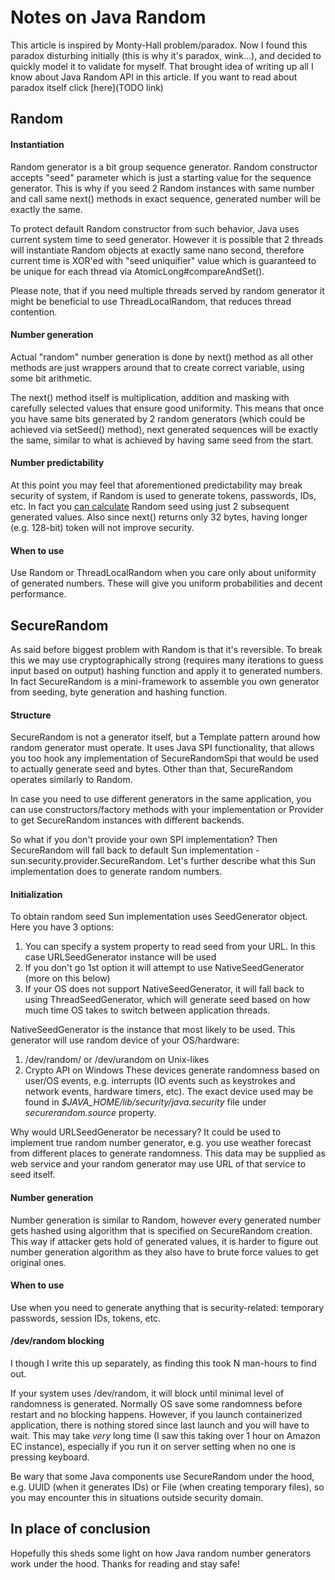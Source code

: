 # Notes on Java Random

This article is inspired by Monty-Hall problem/paradox. Now I found this 
paradox disturbing initially (this is why it's paradox, wink...), and decided
to quickly model it to validate for myself. That brought idea of writing up
all I know about Java Random API in this article. If you want to read about
paradox itself click [here](TODO link)

## Random

#### Instantiation

Random generator is a bit group sequence generator. Random constructor
accepts "seed" parameter which is just a starting value for the sequence 
generator. This is why if you seed 2 Random instances with same number and 
call same next() methods in exact sequence, generated number will be exactly 
the same.

To protect default Random constructor from such behavior, Java uses current
system time to seed generator. However it is possible that 2 threads will 
instantiate Random objects at exactly same nano second, therefore current time
is XOR'ed with "seed uniquifier" value which is guaranteed to be unique for 
each thread via AtomicLong#compareAndSet().

Please note, that if you need multiple threads served by random generator it might
be beneficial to use ThreadLocalRandom, that reduces thread contention.

#### Number generation

Actual "random" number generation is done by next() method as all other methods 
are just wrappers around that to create correct variable, using some bit 
arithmetic. 

The next() method itself is multiplication, addition and masking with carefully
selected values that ensure good uniformity. This means that once you
have same bits generated by 2 random generators (which could be achieved via 
setSeed() method), next generated sequences will be exactly the same, similar 
to what is achieved by having same seed from the start.

#### Number predictability

At this point you may feel that aforementioned predictability may break security
of system, if Random is used to generate tokens, passwords, IDs, etc. In fact 
you [can calculate](https://jazzy.id.au/2010/09/20/cracking_random_number_generators_part_1.html)
Random seed using just 2 subsequent generated values. Also since
next() returns only 32 bytes, having longer (e.g. 128-bit) token will not 
improve security. 

#### When to use

Use Random or ThreadLocalRandom when you care only about uniformity of generated
numbers. These will give you uniform probabilities and decent performance. 

## SecureRandom

As said before biggest problem with Random is that it's reversible. To break 
this we may use cryptographically strong (requires many iterations to guess
input based on output) hashing function and apply it to generated numbers. In 
fact SecureRandom is a mini-framework to assemble you own generator from 
seeding, byte generation and hashing function.

#### Structure

SecureRandom is not a generator itself, but a Template pattern around how 
random generator must operate. It uses Java SPI functionality, that allows you 
too hook any implementation of SecureRandomSpi that would be used to actually 
generate seed and bytes. Other than that, SecureRandom operates similarly to 
Random.

In case you need to use different generators in the same application, you can
use constructors/factory methods with your implementation or Provider to get 
SecureRandom instances with different backends.

So what if you don't provide your own SPI implementation? Then SecureRandom will
fall back to default Sun implementation - sun.security.provider.SecureRandom. 
Let's further describe what this Sun implementation does to generate random 
numbers.

#### Initialization

To obtain random seed Sun implementation uses SeedGenerator object. Here you 
have 3 options:
1. You can specify a system property to read seed from your URL. In this case
URLSeedGenerator instance will be used
2. If you don't go 1st option it will attempt to use NativeSeedGenerator (more 
on this below)
3. If your OS does not support NativeSeedGenerator, it will fall back to using 
ThreadSeedGenerator, which will generate seed based on how much time OS takes
to switch between application threads.

NativeSeedGenerator is the instance that most likely to be used. This generator
will use random device of your OS/hardware:
1. /dev/random/ or /dev/urandom on Unix-likes
2. Crypto API on Windows
These devices generate randomness based on user/OS events, e.g. interrupts
(IO events such as keystrokes and network events, hardware timers, etc).
The exact device used may be found in _$JAVA_HOME/lib/security/java.security_
file under _securerandom.source_ property.

Why would URLSeedGenerator be necessary? It could be used to implement true
random number generator, e.g. you use weather forecast from different places
to generate randomness. This data may be supplied as web service and your
random generator may use URL of that service to seed itself.

#### Number generation

Number generation is similar to Random, however every generated number gets
hashed using algorithm that is specified on SecureRandom creation. This way
if attacker gets hold of generated values, it is harder to figure out number
generation algorithm as they also have to brute force values to get original
ones.

#### When to use

Use when you need to generate anything that is security-related: temporary
passwords, session IDs, tokens, etc.

#### /dev/random blocking

I though I write this up separately, as finding this took N man-hours to
find out.

If your system uses /dev/random, it will block until minimal level of randomness
is generated. Normally OS save some randomness before restart and no
blocking happens. However, if you launch containerized application, there is
nothing stored since last launch and you will have to wait. This may take
_very_ long time (I saw this taking over 1 hour on Amazon EC instance),
especially if you run it on server setting when no one is pressing keyboard.

Be wary that some Java components use SecureRandom under the hood, e.g.
UUID (when it generates IDs) or File (when creating temporary files), so you
may encounter this in situations outside security domain.

## In place of conclusion

Hopefully this sheds some light on how Java random number generators work
under the hood. Thanks for reading and stay safe!
